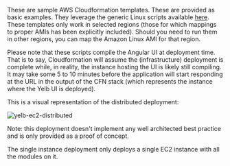 These are sample AWS Cloudformation templates. These are provided as basic examples. They leverage the generic Linux scripts available [here](https://github.com/mreferre/yelb/tree/master/deployments/platformdeployment/Linux). These templates only work in selected regions (those for which mappings to proper AMIs has been explicitly included). Should you need to run them in other regions, you can map the Amazon Linux AMI for that region.  

Please note that these scripts compile the Angular UI at deployment time. That is to say, Cloudformation will assume the (infrastructure) deployment is complete while, in reality, the instance hosting the UI is likely still compiling. It may take some 5 to 10 minutes before the application will start responding at the URL in the output of the CFN stack (which represents the instance where the Yelb UI is deployed).  

This is a visual representation of the distributed deployment: 

![yelb-ec2-distributed](../../../../images/yelb-ec2-distributed.png) 

Note: this deployment doesn't implement any well architected best practice and is only provided as a proof of concept. 

The single instance deployment only deploys a single EC2 instance with all the modules on it. 